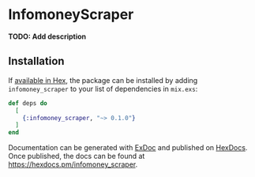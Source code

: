 # InfomoneyScraper

**TODO: Add description**

## Installation

If [available in Hex](https://hex.pm/docs/publish), the package can be installed
by adding `infomoney_scraper` to your list of dependencies in `mix.exs`:

```elixir
def deps do
  [
    {:infomoney_scraper, "~> 0.1.0"}
  ]
end
```

Documentation can be generated with [ExDoc](https://github.com/elixir-lang/ex_doc)
and published on [HexDocs](https://hexdocs.pm). Once published, the docs can
be found at <https://hexdocs.pm/infomoney_scraper>.

